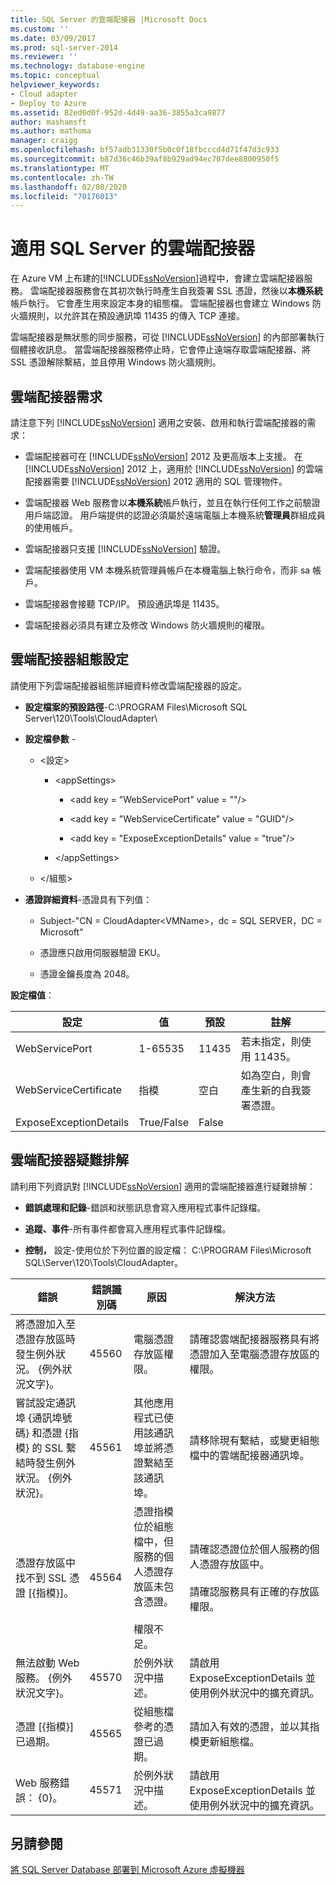 ```yaml
---
title: SQL Server 的雲端配接器 |Microsoft Docs
ms.custom: ''
ms.date: 03/09/2017
ms.prod: sql-server-2014
ms.reviewer: ''
ms.technology: database-engine
ms.topic: conceptual
helpviewer_keywords:
- Cloud adapter
- Deploy to Azure
ms.assetid: 82ed0d0f-952d-4d49-aa36-3855a3ca9877
author: mashamsft
ms.author: mathoma
manager: craigg
ms.openlocfilehash: bf57adb31330f5b0c0f18fbcccd4d71f47d3c933
ms.sourcegitcommit: b87d36c46b39af8b929ad94ec707dee8800950f5
ms.translationtype: MT
ms.contentlocale: zh-TW
ms.lasthandoff: 02/08/2020
ms.locfileid: "70176013"
---
```

# <a name="cloud-adapter-for-sql-server"></a>適用 SQL Server 的雲端配接器
  在 Azure VM 上布建的[!INCLUDE[ssNoVersion](../includes/ssnoversion-md.md)]過程中，會建立雲端配接器服務。 雲端配接器服務會在其初次執行時產生自我簽署 SSL 憑證，然後以**本機系統**帳戶執行。 它會產生用來設定本身的組態檔。 雲端配接器也會建立 Windows 防火牆規則，以允許其在預設通訊埠 11435 的傳入 TCP 連接。  
  
 雲端配接器是無狀態的同步服務，可從 [!INCLUDE[ssNoVersion](../includes/ssnoversion-md.md)] 的內部部署執行個體接收訊息。 當雲端配接器服務停止時，它會停止遠端存取雲端配接器、將 SSL 憑證解除繫結，並且停用 Windows 防火牆規則。  
  
## <a name="cloud-adapter-requirements"></a>雲端配接器需求  
 請注意下列 [!INCLUDE[ssNoVersion](../includes/ssnoversion-md.md)] 適用之安裝、啟用和執行雲端配接器的需求：  
  
-   雲端配接器可在 [!INCLUDE[ssNoVersion](../includes/ssnoversion-md.md)] 2012 及更高版本上支援。 在 [!INCLUDE[ssNoVersion](../includes/ssnoversion-md.md)] 2012 上，適用於 [!INCLUDE[ssNoVersion](../includes/ssnoversion-md.md)] 的雲端配接器需要 [!INCLUDE[ssNoVersion](../includes/ssnoversion-md.md)] 2012 適用的 SQL 管理物件。  
  
-   雲端配接器 Web 服務會以**本機系統**帳戶執行，並且在執行任何工作之前驗證用戶端認證。 用戶端提供的認證必須屬於遠端電腦上本機系統**管理員**群組成員的使用帳戶。  
  
-   雲端配接器只支援 [!INCLUDE[ssNoVersion](../includes/ssnoversion-md.md)] 驗證。  
  
-   雲端配接器使用 VM 本機系統管理員帳戶在本機電腦上執行命令，而非 sa 帳戶。  
  
-   雲端配接器會接聽 TCP/IP。 預設通訊埠是 11435。  
  
-   雲端配接器必須具有建立及修改 Windows 防火牆規則的權限。  
  
## <a name="cloud-adapter-configuration-settings"></a>雲端配接器組態設定  
 請使用下列雲端配接器組態詳細資料修改雲端配接器的設定。  
  
-   **設定檔案的預設路徑**-C:\PROGRAM Files\Microsoft SQL Server\120\Tools\CloudAdapter\  
  
-   **設定檔參數** -  
  
    -   \<設定>  
  
        -   \<appSettings>  
  
            -   \<add key = "WebServicePort" value = ""/>  
  
            -   \<add key = "WebServiceCertificate" value = "GUID"/>  
  
            -   \<add key = "ExposeExceptionDetails" value = "true"/>  
  
        -   \</appSettings>  
  
    -   \</組態>  
  
-   **憑證詳細資料**-憑證具有下列值：  
  
    -   Subject-"CN = CloudAdapter\<VMName>，dc = SQL SERVER，DC = Microsoft"  
  
    -   憑證應只啟用伺服器驗證 EKU。  
  
    -   憑證金鑰長度為 2048。  
  
 **設定檔值**：  
  
|設定|值|預設|註解|  
|-------------|------------|-------------|--------------|  
|WebServicePort|1-65535|11435|若未指定，則使用 11435。|  
|WebServiceCertificate|指模|空白|如為空白，則會產生新的自我簽署憑證。|  
|ExposeExceptionDetails|True/False|False||  
  
## <a name="cloud-adapter-troubleshooting"></a>雲端配接器疑難排解  
 請利用下列資訊對 [!INCLUDE[ssNoVersion](../includes/ssnoversion-md.md)] 適用的雲端配接器進行疑難排解：  
  
-   **錯誤處理和記錄**-錯誤和狀態訊息會寫入應用程式事件記錄檔。  
  
-   **追蹤、事件**-所有事件都會寫入應用程式事件記錄檔。  
  
-   **控制，** 設定-使用位於下列位置的設定檔： C:\PROGRAM Files\Microsoft SQL\\Server\120\Tools\CloudAdapter。  
  
|錯誤|錯誤識別碼|原因|解決方法|  
|-----------|--------------|-----------|----------------|  
|將憑證加入至憑證存放區時發生例外狀況。 {例外狀況文字}。|45560|電腦憑證存放區權限。|請確認雲端配接器服務具有將憑證加入至電腦憑證存放區的權限。|  
|嘗試設定通訊埠 {通訊埠號碼} 和憑證 {指模} 的 SSL 繫結時發生例外狀況。 {例外狀況}。|45561|其他應用程式已使用該通訊埠並將憑證繫結至該通訊埠。|請移除現有繫結，或變更組態檔中的雲端配接器通訊埠。|  
|憑證存放區中找不到 SSL 憑證 [{指模}]。|45564|憑證指模位於組態檔中，但服務的個人憑證存放區未包含憑證。<br /><br /> 權限不足。|請確認憑證位於個人服務的個人憑證存放區中。<br /><br /> 請確認服務具有正確的存放區權限。|  
|無法啟動 Web 服務。 {例外狀況文字}。|45570|於例外狀況中描述。|請啟用 ExposeExceptionDetails 並使用例外狀況中的擴充資訊。|  
|憑證 [{指模}] 已過期。|45565|從組態檔參考的憑證已過期。|請加入有效的憑證，並以其指模更新組態檔。|  
|Web 服務錯誤： {0}。|45571|於例外狀況中描述。|請啟用 ExposeExceptionDetails 並使用例外狀況中的擴充資訊。|  
  
## <a name="see-also"></a>另請參閱  
 [將 SQL Server Database 部署到 Microsoft Azure 虛擬機器](../relational-databases/databases/deploy-a-sql-server-database-to-a-microsoft-azure-virtual-machine.md)  
  
  
